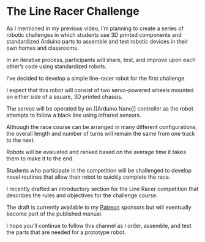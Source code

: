 # The Line Racer Challenge
As I mentioned in my previous video, I’m planning to create a series of robotic challenges in which students use 3D printed components and standardized Arduino parts to assemble and test robotic devices in their own homes and classrooms. 

In an iterative process, participants will share, test, and improve upon each other’s code using standardized robots.

I’ve decided to develop a simple line-racer robot for the first challenge.

I expect that this robot will consist of two servo-powered wheels mounted on either side of a square, 3D printed chassis.

The servos will be operated by an [[Arduino Nano]] controller as the robot attempts to follow a black line using infrared sensors.

Although the race course can be arranged in many different configurations, the overall length and number of turns will remain the same from one track to the next.

Robots will be evaluated and ranked based on the average time it takes them to make it to the end.

Students who participate in the competition will be challenged to develop novel routines that allow their robot to quickly complete the race.

I recently drafted an introductory section for the Line Racer competition that describes the rules and objectives for the challenge course.

The draft is currently available to my [Patreon](https://www.patreon.com/tournamentrobotics) sponsors but will eventually become part of the published manual.

I hope you'll continue to follow this channel as I order, assemble, and test the parts that are needed for a prototype robot.
